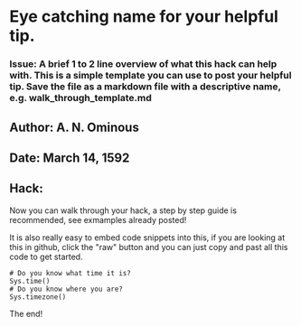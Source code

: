 # Eye catching name for your helpful tip.

### Issue:  A brief 1 to 2 line overview of what this hack can help with. This is a simple template you can use to post your helpful tip. Save the file as a markdown file with a descriptive name, e.g. walk_through_template.md

## Author: A. N. Ominous

## Date: March 14, 1592

## Hack:

Now you can walk through your hack, a step by step guide is recommended, see exmamples already posted!  

It is also really easy to embed code snippets into this, if you are looking at this in github, click the "raw" button and you can just copy and past all this code to get started.

```{r}
# Do you know what time it is?
Sys.time()
# Do you know where you are?
Sys.timezone()
```

The end!